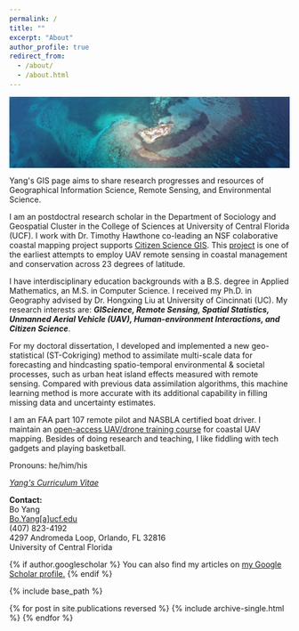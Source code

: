```yaml
---
permalink: /
title: ""
excerpt: "About"
author_profile: true
redirect_from: 
  - /about/
  - /about.html
---
```

 <img align="center"  src="/images/DJI_0894.JPG">
 
Yang's GIS page aims to share research progresses and resources of Geographical Information Science, Remote Sensing, and Environmental Science. 

I am an postdoctral research scholar in the Department of Sociology and Geospatial Cluster in the College of Sciences at University of Central Florida (UCF). I work with Dr. Timothy Hawthone co-leading an NSF colaborative coastal mapping project supports [Citizen Science GIS](https://www.citizensciencegis.org/). This [project](https://gis-yang.github.io//Projects/) is one of the earliest attempts to employ UAV remote sensing in coastal management and conservation across 23 degrees of latitude. 

I have interdisciplinary education backgrounds with a B.S. degree in Applied Mathematics, an M.S. in Computer Science. I received my Ph.D. in Geography advised by Dr. Hongxing Liu at University of Cincinnati (UC). My research interests are: **_GIScience, Remote Sensing, Spatial Statistics, Unmanned Aerial Vehicle (UAV), Human-environment Interactions, and Citizen Science_**. 

For my doctoral dissertation, I developed and implemented a new geo-statistical (ST-Cokriging) method to assimilate multi-scale data for forecasting and hindcasting spatio-temporal environmental & societal processes, such as urban heat island effects measured with remote sensing. Compared with previous data assimilation algorithms, this machine learning method is more accurate with its additional capability in filling missing data and uncertainty estimates. 

I am an FAA part 107 remote pilot and NASBLA certified boat driver. I maintain an [open-access UAV/drone training course](https://gis-yang.github.io/DroneMapping/) for coastal UAV mapping. Besides of doing research and teaching, I like fiddling with tech gadgets and playing basketball. 

Pronouns: he/him/his 

[*Yang's Curriculum Vitae*](https://docs.google.com/document/d/1nT3W5MqYg02pN3GBTEk82azSgIICLYM18z3yoXPlEDU/edit?usp=sharing)



**Contact:**\
Bo Yang\
[Bo.Yang[a]ucf.edu](Bo.Yang@ucf.edu) \
(407) 823-4192\
4297 Andromeda Loop, Orlando, FL 32816\
University of Central Florida


{% if author.googlescholar %}
  You can also find my articles on <u><a href="{{author.googlescholar}}">my Google Scholar profile</a>.</u>
{% endif %}

{% include base_path %}

{% for post in site.publications reversed %}
  {% include archive-single.html %}
{% endfor %}

